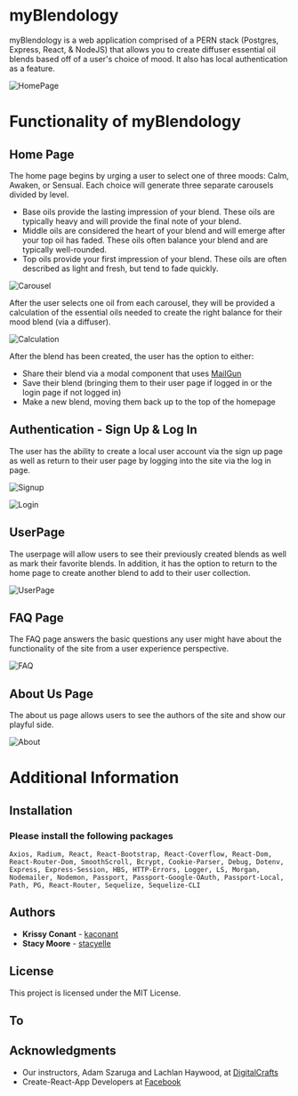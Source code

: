 # myBlendology

myBlendology is a web application comprised of a PERN stack (Postgres, Express, React, & NodeJS) that allows you to create diffuser essential oil blends based off of a user's choice of mood. It also has local authentication as a feature.  

![HomePage](https://github.com/kaconant/oils-api/blob/master/client/public/img/readme-img/homepage.png)

# Functionality of myBlendology

## Home Page 

The home page begins by urging a user to select one of three moods: Calm, Awaken, or Sensual. Each choice will generate three separate carousels divided by level. 

* Base oils provide the lasting impression of your blend. These oils are typically heavy and will provide the final note of your blend.
* Middle oils are considered the heart of your blend and will emerge after your top oil has faded. These oils often balance your blend and are typically well-rounded.
* Top oils provide your first impression of your blend. These oils are often described as light and fresh, but tend to fade quickly.

![Carousel](https://github.com/kaconant/oils-api/blob/master/client/public/img/readme-img/carousel.png)

After the user selects one oil from each carousel, they will be provided a calculation of the essential oils needed to create the right balance for their mood blend (via a diffuser). 

![Calculation](https://github.com/kaconant/oils-api/blob/master/client/public/img/readme-img/calculation.png)

After the blend has been created, the user has the option to either:

* Share their blend via a modal component that uses [MailGun](https://www.mailgun.com/)
* Save their blend (bringing them to their user page if logged in or the login page if not logged in)
* Make a new blend, moving them back up to the top of the homepage

## Authentication - Sign Up & Log In

The user has the ability to create a local user account via the sign up page as well as return to their user page by logging into the site via the log in page. 

![Signup](https://github.com/kaconant/oils-api/blob/master/client/public/img/readme-img/signup.png)

![Login](https://github.com/kaconant/oils-api/blob/master/client/public/img/readme-img/login.png)

## UserPage

The userpage will allow users to see their previously created blends as well as mark their favorite blends. In addition, it has the option to return to the home page to create another blend to add to their user collection. 

![UserPage](https://github.com/kaconant/oils-api/blob/master/client/public/img/readme-img/userpage.png)

## FAQ Page

The FAQ page answers the basic questions any user might have about the functionality of the site from a user experience perspective. 

![FAQ](https://github.com/kaconant/oils-api/blob/master/client/public/img/readme-img/faq.png)

## About Us Page

The about us page allows users to see the authors of the site and show our playful side. 

![About](https://github.com/kaconant/oils-api/blob/master/client/public/img/readme-img/aboutus.png)

# Additional Information

## Installation

### Please install the following packages

```
Axios, Radium, React, React-Bootstrap, React-Coverflow, React-Dom, React-Router-Dom, SmoothScroll, Bcrypt, Cookie-Parser, Debug, Dotenv, Express, Express-Session, HBS, HTTP-Errors, Logger, LS, Morgan, Nodemailer, Nodemon, Passport, Passport-Google-OAuth, Passport-Local, Path, PG, React-Router, Sequelize, Sequelize-CLI
```

## Authors

* **Krissy Conant** - [kaconant](https://github.com/kaconant)
* **Stacy Moore** - [stacyelle](https://github.com/stacyelle)

## License

This project is licensed under the MIT License.

## To 

## Acknowledgments

* Our instructors, Adam Szaruga and Lachlan Haywood, at [DigitalCrafts](https://www.digitalcrafts.com/)
* Create-React-App Developers at [Facebook](https://github.com/facebook/create-react-app)
